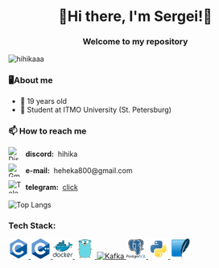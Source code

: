 <h1 align="center">👋Hi there, I'm Sergei!👋</h1>
<h3 align="center">Welcome to my repository</h3>

<p align="left"> <img src="https://komarev.com/ghpvc/?username=hihikaaa&label=Profile%20views&color=0e75b6&style=flat" alt="hihikaaa" /> </p>
<h3>🖥️About me</h3>
<ul>
 <li>👀 19 years old</li>
  <li>🏫 Student at ITMO University (St. Petersburg)</li>
  </ul>
<h3>📫 How to reach me</h3>
<ul style="list-style: none; padding-left: 0;">
  <li>
    <span style="display: inline-flex; align-items: center; gap: 8px;">
      <img
        src="https://cdn.jsdelivr.net/npm/simple-icons@v9/icons/discord.svg"
        alt="Discord"
        width="26"
        height="26"
      />
      <strong>discord:</strong> hihika
    </span>
  </li>
  <li>
    <span style="display: inline-flex; align-items: center; gap: 8px;">
      <img
        src="https://cdn.jsdelivr.net/npm/simple-icons@v9/icons/gmail.svg"
        alt="Gmail"
        width="26"
        height="26"
      />
      <strong>e-mail:</strong> heheka800@gmail.com
    </span>
  </li>
  <li>
    <span style="display: inline-flex; align-items: center; gap: 8px;">
      <img
        src="https://cdn.jsdelivr.net/npm/simple-icons@v9/icons/telegram.svg"
        alt="Telegram"
        width="26"
        height="26"
      />
      <strong>telegram:</strong> <a href="https://t.me/hihikaAAa">click</a>
    </span>
  </li>
</ul>

![Top Langs](https://github-readme-stats.vercel.app/api/top-langs/?username=hihikaAAa&layout=compact&theme=highcontrast)

<h3 align="left">Tech Stack:</h3>
<p align="left">
  <a href="https://www.cprogramming.com/" target="_blank" rel="noreferrer">
    <img src="https://raw.githubusercontent.com/devicons/devicon/master/icons/c/c-original.svg" alt="C" width="40" height="40"/>
  </a>
  <a href="https://www.w3schools.com/cpp/" target="_blank" rel="noreferrer">
    <img src="https://raw.githubusercontent.com/devicons/devicon/master/icons/cplusplus/cplusplus-original.svg" alt="C++" width="40" height="40"/>
  </a>
  <a href="https://www.docker.com/" target="_blank" rel="noreferrer">
    <img src="https://raw.githubusercontent.com/devicons/devicon/master/icons/docker/docker-original-wordmark.svg" alt="Docker" width="40" height="40"/>
  </a>
  <a href="https://golang.org" target="_blank" rel="noreferrer">
    <img src="https://raw.githubusercontent.com/devicons/devicon/master/icons/go/go-original.svg" alt="Go" width="40" height="40"/>
  </a>
  <a href="https://kafka.apache.org/" target="_blank" rel="noreferrer">
    <img src="https://www.vectorlogo.zone/logos/apache_kafka/apache_kafka-icon.svg" alt="Kafka" width="40" height="40"/>
  </a>
  <a href="https://www.postgresql.org" target="_blank" rel="noreferrer">
    <img src="https://raw.githubusercontent.com/devicons/devicon/master/icons/postgresql/postgresql-original-wordmark.svg" alt="PostgreSQL" width="40" height="40"/>
  </a>
  <a href="https://www.python.org" target="_blank" rel="noreferrer">
    <img src="https://raw.githubusercontent.com/devicons/devicon/master/icons/python/python-original.svg" alt="Python" width="40" height="40"/>
  </a>
  <a href="https://www.sqlite.org/" target="_blank" rel="noreferrer">
    <img src="https://raw.githubusercontent.com/devicons/devicon/master/icons/sqlite/sqlite-original.svg" alt="SQLite" width="40" height="40"/>
  </a>
</p>
